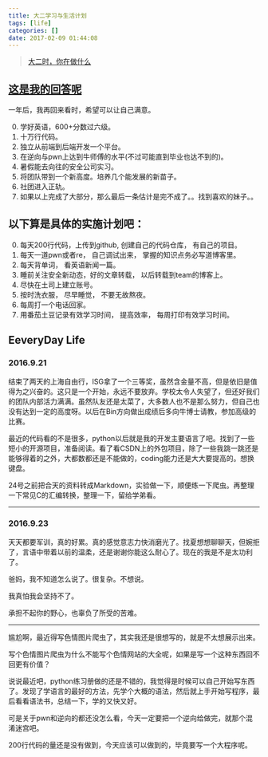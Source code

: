 ```yaml
---
title: 大二学习与生活计划
tags: [life]
categories: []
date: 2017-02-09 01:44:08
---
```


>  [大二时，你在做什么](https://www.zhihu.com/question/19872727)

## [这是我的回答呢](https://www.zhihu.com/question/19872727/answer/121924298?from=profile_answer_card)

一年后，我再回来看时，希望可以让自己满意。

0. 学好英语，600+分数过六级。
1. 十万行代码。
2. 独立从前端到后端开发一个平台。
3. 在逆向与pwn上达到牛师傅的水平(不过可能直到毕业也达不到的)。
4. 暑假能去向往的安全公司实习。
5. 将团队带到一个新高度。培养几个能发展的新苗子。
6. 社团进入正轨。
7. 如果以上完成了大部分，那么最后一条估计是完不成了。。找到喜欢的妹子。。

## 以下算是具体的实施计划吧：

0. 每天200行代码，上传到github, 创建自己的代码仓库， 有自己的项目。
1. 每天一道pwn或者re， 自己调试出来， 掌握的知识点务必写道博客里。
2. 每天背单词， 看英语新闻一篇。
3. 睡前关注安全新动态，好的文章转载， 以后转载到team的博客上。
4. 尽快在土司上建立账号。
5. 按时洗衣服， 尽早睡觉， 不要无故熬夜。
6. 每周打一个电话回家。
7. 用番茄土豆记录有效学习时间， 提高效率， 每周打印有效学习时间。

## EeveryDay Life

### 2016.9.21
结束了两天的上海自由行，ISG拿了一个三等奖，虽然含金量不高，但是依旧是值得为之兴奋的。这只是一个开始，永远不要放弃。学校太令人失望了，但还好我们的团队内部活力满满。虽然队友还是太菜了，大多数人也不是那么努力，但自己也没有达到一定的高度呀。以后在Bin方向做出成绩后多向牛博士请教，参加高级的比赛。

最近的代码看的不是很多，python以后就是我的开发主要语言了吧。找到了一些短小的开源项目，准备阅读。看了看CSDN上的外包项目，除了一些我跳一跳还是能够得着的之外，大都数都还是不能做的，coding能力还是大大要提高的。想换键盘。

24号之前把合天的资料转成Markdown，实验做一下，顺便练一下爬虫。再整理一下常见C的汇编转换，整理一下，留给学弟看。

***

### 2016.9.23

天天都要军训，真的好累。真的感觉意志力快消磨光了。找夏想想聊聊天，但婉拒了，言语中带着以前的温柔，还是谢谢你能这么耐心了。现在的我是不是太功利了。

爸妈，我不知道怎么说了。很复杂。不想说。

我真怕我会坚持不了。

承担不起你的野心，也辜负了所受的苦难。

***

尴尬啊，最近得写色情图片爬虫了，其实我还是很想写的，就是不太想展示出来。

写个色情图片爬虫为什么不能写个色情网站的大全呢，如果是写一个这种东西回不回更有价值？

说说最近吧，python练习册做的还是不错的，我觉得是时候可以自己开始写东西了。发现了学语言的最好的方法，先学个大概的语法，然后就上手开始写程序，最后看看语法书，总结一下，学的又快又好。

可是关于pwn和逆向的都还没怎么看，今天一定要把一个逆向给做完，就那个混淆迷宫吧。

200行代码的量还是没有做到，今天应该可以做到的，毕竟要写一个大程序呢。
